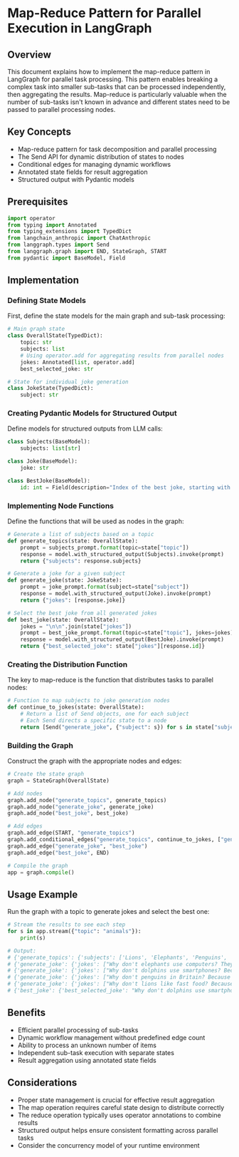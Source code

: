 # Map-Reduce Pattern for Parallel Execution in LangGraph

## Overview
This document explains how to implement the map-reduce pattern in LangGraph for parallel task processing. This pattern enables breaking a complex task into smaller sub-tasks that can be processed independently, then aggregating the results. Map-reduce is particularly valuable when the number of sub-tasks isn't known in advance and different states need to be passed to parallel processing nodes.

## Key Concepts
- Map-reduce pattern for task decomposition and parallel processing
- The Send API for dynamic distribution of states to nodes
- Conditional edges for managing dynamic workflows
- Annotated state fields for result aggregation
- Structured output with Pydantic models

## Prerequisites
```python
import operator
from typing import Annotated
from typing_extensions import TypedDict
from langchain_anthropic import ChatAnthropic
from langgraph.types import Send
from langgraph.graph import END, StateGraph, START
from pydantic import BaseModel, Field
```

## Implementation

### Defining State Models
First, define the state models for the main graph and sub-task processing:

```python
# Main graph state
class OverallState(TypedDict):
    topic: str
    subjects: list
    # Using operator.add for aggregating results from parallel nodes
    jokes: Annotated[list, operator.add]
    best_selected_joke: str

# State for individual joke generation
class JokeState(TypedDict):
    subject: str
```

### Creating Pydantic Models for Structured Output
Define models for structured outputs from LLM calls:

```python
class Subjects(BaseModel):
    subjects: list[str]

class Joke(BaseModel):
    joke: str

class BestJoke(BaseModel):
    id: int = Field(description="Index of the best joke, starting with 0", ge=0)
```

### Implementing Node Functions
Define the functions that will be used as nodes in the graph:

```python
# Generate a list of subjects based on a topic
def generate_topics(state: OverallState):
    prompt = subjects_prompt.format(topic=state["topic"])
    response = model.with_structured_output(Subjects).invoke(prompt)
    return {"subjects": response.subjects}

# Generate a joke for a given subject
def generate_joke(state: JokeState):
    prompt = joke_prompt.format(subject=state["subject"])
    response = model.with_structured_output(Joke).invoke(prompt)
    return {"jokes": [response.joke]}

# Select the best joke from all generated jokes
def best_joke(state: OverallState):
    jokes = "\n\n".join(state["jokes"])
    prompt = best_joke_prompt.format(topic=state["topic"], jokes=jokes)
    response = model.with_structured_output(BestJoke).invoke(prompt)
    return {"best_selected_joke": state["jokes"][response.id]}
```

### Creating the Distribution Function
The key to map-reduce is the function that distributes tasks to parallel nodes:

```python
# Function to map subjects to joke generation nodes
def continue_to_jokes(state: OverallState):
    # Return a list of Send objects, one for each subject
    # Each Send directs a specific state to a node
    return [Send("generate_joke", {"subject": s}) for s in state["subjects"]]
```

### Building the Graph
Construct the graph with the appropriate nodes and edges:

```python
# Create the state graph
graph = StateGraph(OverallState)

# Add nodes
graph.add_node("generate_topics", generate_topics)
graph.add_node("generate_joke", generate_joke)
graph.add_node("best_joke", best_joke)

# Add edges
graph.add_edge(START, "generate_topics")
graph.add_conditional_edges("generate_topics", continue_to_jokes, ["generate_joke"])
graph.add_edge("generate_joke", "best_joke")
graph.add_edge("best_joke", END)

# Compile the graph
app = graph.compile()
```

## Usage Example
Run the graph with a topic to generate jokes and select the best one:

```python
# Stream the results to see each step
for s in app.stream({"topic": "animals"}):
    print(s)

# Output:
# {'generate_topics': {'subjects': ['Lions', 'Elephants', 'Penguins', 'Dolphins']}}
# {'generate_joke': {'jokes': ["Why don't elephants use computers? They're afraid of the mouse!"]}}
# {'generate_joke': {'jokes': ["Why don't dolphins use smartphones? Because they're afraid of phishing!"]}}
# {'generate_joke': {'jokes': ["Why don't penguins in Britain? Because they're afraid of Wales!"]}}
# {'generate_joke': {'jokes': ["Why don't lions like fast food? Because they can't catch it!"]}}
# {'best_joke': {'best_selected_joke': "Why don't dolphins use smartphones? Because they're afraid of phishing!"}}
```

## Benefits
- Efficient parallel processing of sub-tasks
- Dynamic workflow management without predefined edge count
- Ability to process an unknown number of items
- Independent sub-task execution with separate states
- Result aggregation using annotated state fields

## Considerations
- Proper state management is crucial for effective result aggregation
- The map operation requires careful state design to distribute correctly
- The reduce operation typically uses operator annotations to combine results
- Structured output helps ensure consistent formatting across parallel tasks
- Consider the concurrency model of your runtime environment
